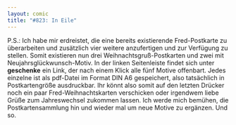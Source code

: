 ```yaml
---
layout: comic
title: "#823: In Eile"
---
```


P.S.: Ich habe mir erdreistet, die eine bereits existierende Fred-Postkarte zu überarbeiten und zusätzlich vier weitere anzufertigen und zur Verfügung zu stellen. Somit existieren nun drei Weihnachtsgruß-Postkarten und zwei mit Neujahrsglückwunsch-Motiv.
In der linken Seitenleiste findet sich unter <strong>geschenke</strong> ein Link, der nach einem Klick alle fünf Motive offenbart. Jedes einzelne ist als pdf-Datei im Format DIN A6 gespeichert, also tatsächlich in Postkartengröße ausdruckbar. 
Ihr könnt also somit auf den letzten Drücker noch ein paar Fred-Weihnachtskarten verschicken oder irgendwem liebe Grüße zum Jahreswechsel zukommen lassen. 
Ich werde mich bemühen, die Postkartensammlung hin und wieder mal um neue Motive zu ergänzen.
Und so.
